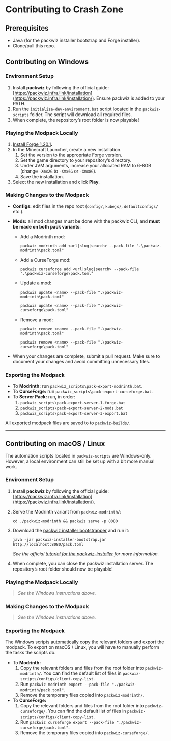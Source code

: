 # Contributing to Crash Zone

## Prerequisites

- Java (for the packwiz installer bootstrap and Forge installer).
- Clone/pull this repo.

## Contributing on Windows

### Environment Setup

1. Install **packwiz** by following the official guide: [https://packwiz.infra.link/installation](https://packwiz.infra.link/installation/). Ensure packwiz is added to your PATH.
2. Run the `initialize-dev-environment.bat` script located in the `packwiz-scripts` folder. The script will download all required files.
3. When complete, the repository’s root folder is now playable!

### Playing the Modpack Locally

1. [Install Forge 1.20.1](https://files.minecraftforge.net/net/minecraftforge/forge/index_1.20.1.html)**.**
2. In the Minecraft Launcher, create a new installation.
    1. Set the version to the appropriate Forge version.
    2. Set the game directory to your repository’s directory.
    3. Under JVM arguments, increase your allocated RAM to 6-8GB (change `-Xmx2G` to `-Xmx6G` or `-Xmx8G`).
    4. Save the installation.
3. Select the new installation and click **Play**.

### Making Changes to the Modpack

- **Configs:** edit files in the repo root (`config/`, `kubejs/`, `defaultconfigs/` etc.).
- **Mods:** all mod changes must be done with the packwiz CLI, and **must be made on both pack variants**:
    - Add a Modrinth mod:
        
        `packwiz modrinth add <url|slug|search> --pack-file ".\packwiz-modrinth\pack.toml"`
        
    - Add a CurseForge mod:
        
        `packwiz curseforge add <url|slug|search> --pack-file ".\packwiz-curseforge\pack.toml"`
        
    - Update a mod:
        
        `packwiz update <name> --pack-file ".\packwiz-modrinth\pack.toml"`
        
        `packwiz update <name> --pack-file ".\packwiz-curseforge\pack.toml"`
        
    - Remove a mod:
        
        `packwiz remove <name> --pack-file ".\packwiz-modrinth\pack.toml"`
        
        `packwiz remove <name> --pack-file ".\packwiz-curseforge\pack.toml"`
        
- When your changes are complete, submit a pull request. Make sure to document your changes and avoid committing unnecessary files.

### Exporting the Modpack

- To **Modrinth:** run `packwiz_scripts\pack-export-modrinth.bat`.
- To **CurseForge:** run `packwiz_scripts\pack-export-curseforge.bat`.
- To **Server Pack:** run, in order:
    1. `packwiz_scripts\pack-export-server-1-forge.bat` 
    2. `packwiz_scripts\pack-export-server-2-mods.bat` 
    3. `packwiz_scripts\pack-export-server-3-export.bat`

All exported modpack files are saved to to `packwiz-builds/`.

---

## Contributing on macOS / Linux

The automation scripts located in `packwiz-scripts` are Windows-only. However, a local environment can still be set up with a bit more manual work.

### Environment Setup

1. Install **packwiz** by following the official guide: [https://packwiz.infra.link/installation](https://packwiz.infra.link/installation/).
2. Serve the Modrinth variant from `packwiz-modrinth/`:
    
    `cd ./packwiz-modrinth && packwiz serve -p 8080`
    
3. Download the [packwiz installer bootstrapper](https://github.com/packwiz/packwiz-installer-bootstrap/releases/latest/download/packwiz-installer-bootstrap.jar) and run it:
    
    `java -jar packwiz-installer-bootstrap.jar http://localhost:8080/pack.toml`
    
    *See the official [tutorial for the packwiz-installer](https://packwiz.infra.link/tutorials/installing/packwiz-installer/) for more information.*
    
4. When complete, you can close the packwiz installation server. The repository’s root folder should now be playable!

### Playing the Modpack Locally

> *See the Windows instructions above.*
> 

### Making Changes to the Modpack

> *See the Windows instructions above.*
> 

### Exporting the Modpack

The Windows scripts automatically copy the relevant folders and export the modpack. To export on macOS / Linux, you will have to manually perform the tasks the scripts do.

- To **Modrinth:**
    1. Copy the relevant folders and files from the root folder into `packwiz-modrinth/`. You can find the default list of files in `packwiz-scripts/configs/client-copy-list`.
    2. Run `packwiz modrinth export --pack-file "./packwiz-modrinth/pack.toml"`.
    3. Remove the temporary files copied into `packwiz-modrinth/`.
- To **CurseForge:**
    1. Copy the relevant folders and files from the root folder into `packwiz-curseforge/`. You can find the default list of files in `packwiz-scripts/configs/client-copy-list`.
    2. Run `packwiz curseforge export --pack-file "./packwiz-curseforge/pack.toml"`.
    3. Remove the temporary files copied into `packwiz-curseforge/`.